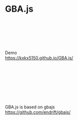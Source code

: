 # GBA.js

<br><br><br><br><br>

Demo  
https://kxkx5150.github.io/GBA.js/  

<br><br><br><br><br>

<br>

GBA.js is based on gbajs    
https://github.com/endrift/gbajs/
